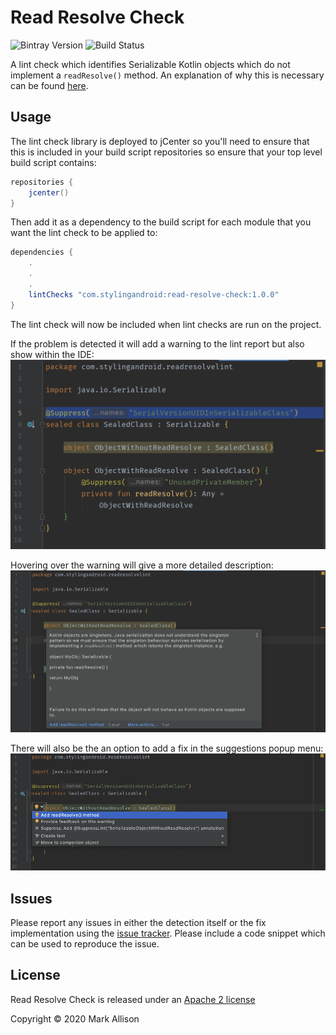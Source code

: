 # Read Resolve Check

![Bintray Version](https://img.shields.io/bintray/v/stylingandroid/read-resolve-check/read-resolve-check)
![Build Status](https://ci.stylingandroid.com/buildStatus/icon?job=ReadResolveCheck)

A lint check which identifies Serializable Kotlin objects which do not implement a `readResolve()` 
method. An explanation of why this is necessary can be found 
[here](https://blog.stylingandroid.com/kotlin-serializable-objects/).

## Usage

The lint check library is deployed to jCenter so you'll need to ensure that this is included in 
your build script repositories so ensure that your top level build script contains:

```groovy
repositories {
    jcenter()
}
```

Then add it as a dependency to the build script for each module that you want the lint check to be 
applied to:

```groovy
dependencies {
    .
    .
    .
    lintChecks "com.stylingandroid:read-resolve-check:1.0.0"
}
```

The lint check will now be included when lint checks are run on the project.

If the problem is detected it will add a warning to the lint report but also show within the IDE:
![Lint Warning](./images/LintWarning.png)

Hovering over the warning will give a more detailed description:
![Detailed Description](./images/DetailedWarning.png)

There will also be the an option to add a fix in the suggestions popup menu:
![Fix](./images/Fix.png)


## Issues
Please report any issues in either the detection itself or the fix implementation using the 
[issue tracker](https://github.com/StylingAndroid/ReadResolveCheck/issues). Please include a code
snippet which can be used to reproduce the issue.

## License

Read Resolve Check is released under an [Apache 2 license](./LICENSE.md)

Copyright © 2020 Mark Allison
